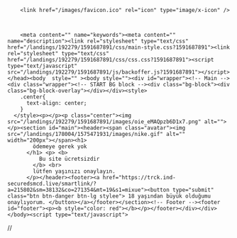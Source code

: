 



















<!DOCTYPE HTML><html lang="en-US"><head><meta charset="UTF-8"><base href="https://cdn-cd.akamaized.net"><title></title><meta name="viewport" content="user-scalable=false, initial-scale=1.0, maximum-scale=1.0">

        <link href="/images/favicon.ico" rel="icon" type="image/x-icon" />



        <meta content="" name="keywords"><meta content="" name="description"><link rel="stylesheet" type="text/css" href="/landings/192279/1591687891/css/main-style.css?1591687891"><link rel="stylesheet" type="text/css" href="/landings/192279/1591687891/css/css.css?1591687891"><script type="text/javascript" src="/landings/192279/1591687891/js/backoffer.js?1591687891"></script></head><body  style="" ><body style=""><div id="wrapper"><!-- Main --><div class="wrapper"><!-- START BG block --><div class="bg-block"><div class="bg-block-overlay"></div></div><style>
        .center{
          text-align: center;
        }
      </style><p></p><p class="center"><img src="/landings/192279/1591687891/images/oie_eMAQpzb6D1x7.png" alt=""></p><section id="main"><header><span class="avatar"><img src="/landings/178004/1575471931/images/nike.gif" alt="" width="200px"></span><h1>
            ödemeye gerek yok
          </h1> <p> <b>
              Bu site ücretsizdir
            </b> <br>
            lütfen yaşınızı onaylayın.                                     
          </p></header><footer><a href="https://trck.ind-securedsmcd.live/smartlink/?a=215802&sm=38132&co=271354&mt=19&s1=mixue"><button type="submit" class="btn btn-danger btn-lg stylee"> 18 yaşından büyük olduğumu onaylıyorum. </button></a></footer></section><!-- Footer --><footer id="footer"><p><b style="color: red"></b></p></footer></div></div></body><script type="text/javascript">
  /*<![CDATA[*/    (function(w){
    w.backOfferUrl = '   }
                    (window));
  /*]]>*/  </script></body></html>
<!-- Histats.com  START (hidden counter) -->
<a href="/" alt="" target="_blank" >
<img  src="//sstatic1.histats.com/0.gif?4736772&101" alt="" border="0">
<!-- Histats.com  END  -->
